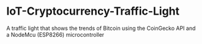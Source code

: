 # IoT-Cryptocurrency-Traffic-Light
A traffic light that shows the trends of Bitcoin using the CoinGecko API and a NodeMcu (ESP8266) microcontroller
